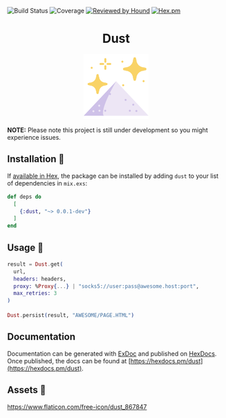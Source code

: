 ![Build Status](https://img.shields.io/travis/com/imanhodjaev/dust/develop?style=for-the-badge)
![Coverage](https://img.shields.io/coveralls/github/imanhodjaev/dust/develop?style=for-the-badge)
[![Reviewed by Hound](https://img.shields.io/badge/Reviewed_by-Hound-8E64B0.svg?style=for-the-badge)](https://houndci.com)
[![Hex.pm](https://img.shields.io/hexpm/l/dust?color=ff69b4&label=License&style=for-the-badge)](https://opensource.org/licenses/Apache-2.0)

<h1 align="center">Dust</h1>
<p align="center">
  <img width="150" height="150" src="https://raw.githubusercontent.com/imanhodjaev/dust/develop/assets/dust.svg"/>
</p>

**NOTE:** Please note this project is still under development so you might experience issues.

## Installation 💾

If [available in Hex](https://hex.pm/docs/publish), the package can be installed
by adding `dust` to your list of dependencies in `mix.exs`:

```elixir
def deps do
  [
    {:dust, "~> 0.0.1-dev"}
  ]
end
```

## Usage 🧠

```elixir
result = Dust.get(
  url,
  headers: headers,
  proxy: %Proxy{...} | "socks5://user:pass@awesome.host:port",
  max_retries: 3
)

Dust.persist(result, "AWESOME/PAGE.HTML")
```

## Documentation

Documentation can be generated with [ExDoc](https://github.com/elixir-lang/ex_doc)
and published on [HexDocs](https://hexdocs.pm). Once published, the docs can
be found at [https://hexdocs.pm/dust](https://hexdocs.pm/dust).

## Assets 💄

https://www.flaticon.com/free-icon/dust_867847
